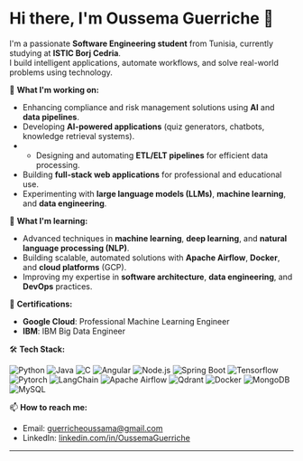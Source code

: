 # Hi there, I'm Oussema Guerriche 👋

I'm a passionate **Software Engineering student** from Tunisia, currently studying at **ISTIC Borj Cedria**.  
I build intelligent applications, automate workflows, and solve real-world problems using technology.

🔭 **What I'm working on:**
- Enhancing compliance and risk management solutions using **AI** and **data pipelines**.
- Developing **AI-powered applications** (quiz generators, chatbots, knowledge retrieval systems).
- - Designing and automating **ETL/ELT pipelines** for efficient data processing.
- Building **full-stack web applications** for professional and educational use.
- Experimenting with **large language models (LLMs)**, **machine learning**, and **data engineering**.

🌱 **What I'm learning:**
- Advanced techniques in **machine learning**, **deep learning**, and **natural language processing (NLP)**.
- Building scalable, automated solutions with **Apache Airflow**, **Docker**, and **cloud platforms** (GCP).
- Improving my expertise in **software architecture**, **data engineering**, and **DevOps** practices.

📜 **Certifications:**
- **Google Cloud**: Professional Machine Learning Engineer
- **IBM**: IBM Big Data Engineer

🛠️ **Tech Stack:**

<p align="left">
  <img src="https://img.shields.io/badge/Python-3776AB?style=for-the-badge&logo=python&logoColor=white" alt="Python" />
  <img src="https://img.shields.io/badge/Java-007396?style=for-the-badge&logo=java&logoColor=white" alt="Java" />
  <img src="https://img.shields.io/badge/C-00599C?style=for-the-badge&logo=c&logoColor=white" alt="C" />
  <img src="https://img.shields.io/badge/Angular-DD0031?style=for-the-badge&logo=angular&logoColor=white" alt="Angular" />
  <img src="https://img.shields.io/badge/Node.js-339933?style=for-the-badge&logo=nodedotjs&logoColor=white" alt="Node.js" />
  <img src="https://img.shields.io/badge/Spring Boot-6DB33F?style=for-the-badge&logo=springboot&logoColor=white" alt="Spring Boot" />
  <img src="https://img.shields.io/badge/TensorFlow-FF6F00?style=for-the-badge&logo=tensorflow&logoColor=white" alt="Tensorflow" />
  <img src="https://img.shields.io/badge/PyTorch-EE4C2C?style=for-the-badge&logo=pytorch&logoColor=white" alt="Pytorch" />
  <img src="https://img.shields.io/badge/LangChain-000000?style=for-the-badge&logoColor=white" alt="LangChain" />
  <img src="https://img.shields.io/badge/Airflow-017CEE?style=for-the-badge&logo=apacheairflow&logoColor=white" alt="Apache Airflow" />
   <img src="https://img.shields.io/badge/Qdrant-000000?style=for-the-badge&logo=qlik&logoColor=white" alt="Qdrant" />
  <img src="https://img.shields.io/badge/Docker-2496ED?style=for-the-badge&logo=docker&logoColor=white" alt="Docker" />
  <img src="https://img.shields.io/badge/MongoDB-47A248?style=for-the-badge&logo=mongodb&logoColor=white" alt="MongoDB" />
  <img src="https://img.shields.io/badge/MySQL-4479A1?style=for-the-badge&logo=mysql&logoColor=white" alt="MySQL" />
 
</p>

📫 **How to reach me:**
- Email: guerricheoussama@gmail.com
- LinkedIn: [linkedin.com/in/OussemaGuerriche](https://linkedin.com/in/OussemaGuerriche)

---

